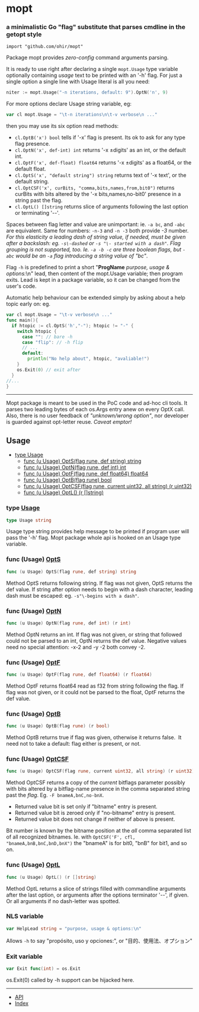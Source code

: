 # mopt
### a minimalistic Go "flag" substitute that parses cmdline in the getopt style
`import "github.com/ohir/mopt"`

Package mopt provides _zero-config_ command arguments parsing.

It is ready to use right after declaring a single `mopt.Usage` type variable optionally containing _usage_ text to be printed with an '-h' flag. For just a single option a single line with Usage literal is all you need:
``` go
niter := mopt.Usage("-n iterations, default: 9").OptN('n', 9)
```
For more options declare Usage string variable, eg:
``` go
var cl mopt.Usage = "\t-n iterations\n\t-v verbose\n ..."
```

then you may use its six option read <a name="pkg-api">methods:</a>
- `cl.OptB('x') bool` tells if '-x' flag is present. Its ok to ask for any type flag presence.
- `cl.OptN('x', def·int) int` returns '-x ±digits' as an int, or the default int.
- `cl.OptF('x', def·float) float64` returns '-x ±digits' as a float64, or the default float.
- `cl.OptS('x', "default string") string` returns text of '-x text', or the default string.
- `cl.OptCSF('x', curBits, "comma,bits,names,from,bit0")` returns curBits with bits altered by the '-x bits,names,no-bit0' presence in a string past the flag.
- `cl.OptL() []string` returns slice of arguments following the last option or terminating '--'.

Spaces between flag letter and value are unimportant: ie. `-a bc`, and `-abc` are equivalent.  Same for numbers: `-n-3` and `-n -3` both provide _-3_ number. _For this elasticity a leading dash of string value, if needed, must be given after a backslash: eg. `-s\-dashed` or `-s "\- started with a dash"`. Flag grouping is not supported, too. Ie. `-a -b -c` are three boolean flags, but `-abc` would be an `-a` flag introducing a string value of "bc"_.

Flag `-h` is predefined to print a short "__ProgName__ _purpose, usage & options:_\n" lead, then content of the mopt.Usage variable; then program exits. Lead is kept in a package variable, so it can be changed from the user's code.

Automatic help behaviour can be extended simply by asking about a help topic early on: eg.
``` go
var cl mopt.Usage = "\t-v verbose\n ..."
func main(){
  if htopic := cl.OptS('h',"-"); htopic != "-" {
    switch htopic {
      case "": // bare -h
      case "flip": // -h flip
      // ...
      default:
        println("No help about", htopic, "avaliable!")
    }
    os.Exit(0) // exit after
  }
//...
}
```
----
Mopt package is meant to be used in the PoC code and ad-hoc cli tools. It parses two leading bytes of each os.Args entry anew on every OptX call. Also, there is no user feedback of _"unknown/wrong option"_, nor developer is guarded against opt-letter reuse. _Caveat emptor!_

## <a name="pkg-index">Usage</a>
* [type Usage](#Usage)
  * [func (u Usage) OptS(flag rune, def string) string](#Usage.OptS)
  * [func (u Usage) OptN(flag rune, def int) int](#Usage.OptN)
  * [func (u Usage) OptF(flag rune, def float64) float64](#Usage.OptF)
  * [func (u Usage) OptB(flag rune) bool](#Usage.OptB)
  * [func (u Usage) OptCSF(flag rune, current uint32, all string) (r uint32)](#Usage.OptCSF)
  * [func (u Usage) OptL() (r []string)](#Usage.OptL)


### <a name="Usage">type</a> [Usage](/mopt.go?s=#L50)
``` go
type Usage string
```
Usage type string provides help message to be printed if program user will pass the '-h' flag. Mopt package whole api is hooked on an Usage type variable.

### <a name="Usage.OptS">func</a> (Usage) [OptS](/mopt.go?s=#L55)
``` go
func (u Usage) OptS(flag rune, def string) string
```
Method OptS returns following string. If flag was not given, OptS returns the def value. If string after option needs to begin with a dash character, leading dash must be escaped: eg. `-s"\-begins with a dash"`.

### <a name="Usage.OptN">func</a> (Usage) [OptN](/mopt.go?s=#L75)
``` go
func (u Usage) OptN(flag rune, def int) (r int)
```
Method OptN returns an int. If flag was not given, or string that followed could not be parsed to an int, OptN returns the def value. Negative values need no special attention: -x-2 and -y -2 both convey -2.

### <a name="Usage.OptF">func</a> (Usage) [OptF](/mopt.go?s=#L90)
``` go
func (u Usage) OptF(flag rune, def float64) (r float64)
```
Method OptF returns float64 read as f32 from string following the flag.  If flag was not given, or it could not be parsed to the float, OptF returns the def value.

### <a name="Usage.OptB">func</a> (Usage) [OptB](/mopt.go?s=#L103)
``` go
func (u Usage) OptB(flag rune) (r bool)
```
Method OptB returns true if flag was given, otherwise it returns false.
 It need not to take a default: flag either is present, or not.

### <a name="Usage.OptCSF">func</a> (Usage) [OptCSF](/mopt.go?s=#L115)
``` go
func (u Usage) OptCSF(flag rune, current uint32, all string) (r uint32)
```
Method OptCSF returns a copy of the _current_ bitflags parameter possibly with bits altered by a bitflag-name presence in the comma separated string past the _flag_.  Eg. `-F bnameA,bnC,no-bnX`.
  - Returned value bit is set only if "bitname" entry is present.
  - Returned value bit is zeroed only if "no-bitname" entry is present.
  - Returned value bit does not change if neither of above is present.

Bit number is known by the bitname position at the _all_ comma separated list of all recognized bitnames.  Ie. with `OptCSF('F', cfl, "bnameA,bnB,bnC,bnD,bnX")` the "bnameA" is for bit0, "bnB" for bit1, and so on.

### <a name="Usage.OptL">func</a> (Usage) [OptL](/mopt.go?s=#L142)
``` go
func (u Usage) OptL() (r []string)
```
Method OptL returns a slice of strings filled with commandline arguments after the last option, or arguments after the options terminator '--', if given. Or all arguments if no dash-letter was spotted.

### NLS variable
``` go
var HelpLead string = "purpose, usage & options:\n"
```
Allows `-h` to say "propósito, uso y opciones:", or "目的、使用法、オプション"

### Exit variable
``` go
var Exit func(int) = os.Exit
```
os.Exit(0) called by -h support can be hijacked here.

----

* [API](#pkg-api)
* [Index](#pkg-index)
